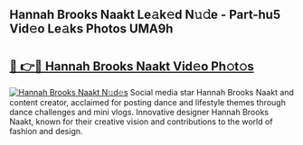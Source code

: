 ## Hannah Brooks Naakt Le𝚊k𝚎d N𝚞𝚍e - Part-hu5 Vid𝚎o Le𝚊ks Photos UMA9h

# <h2><a href="http://fb9t2i8.evod.top/?m=Hannah+Brooks+Naakt">🔗 👉🔴 Hannah Brooks Naakt Vid𝚎o Ph𝚘t𝚘s</a></h2>

[![Hannah Brooks Naakt N𝚞d𝚎s](https://i.imgur.com/8V9OHl7.gif)](http://fb9t2i8.evod.top/?m=Hannah+Brooks+Naakt)
Social media star Hannah Brooks Naakt and content creator, acclaimed for posting dance and lifestyle themes through dance challenges and mini vlogs. Innovative designer Hannah Brooks Naakt, known for their creative vision and contributions to the world of fashion and design. 
